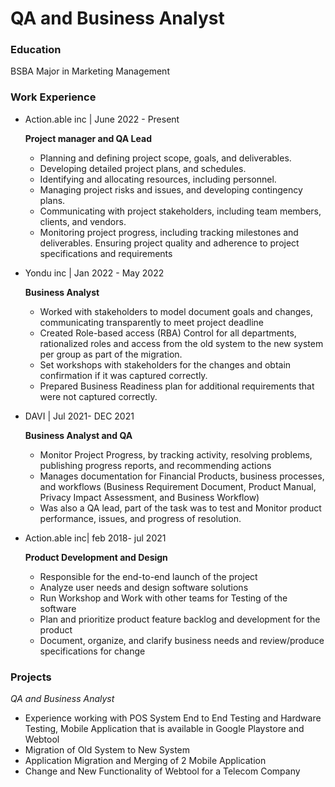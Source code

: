# QA and Business Analyst

### Education
BSBA Major in Marketing Management

### Work Experience
- Action.able inc | June 2022 - Present
  
  **Project manager and QA Lead**
  - Planning and defining project scope, goals, and deliverables.
  - Developing detailed project plans, and schedules.
  - Identifying and allocating resources, including personnel.
  - Managing project risks and issues, and developing contingency plans.
  - Communicating with project stakeholders, including team members, clients, and vendors.
  - Monitoring project progress, including tracking milestones and deliverables. Ensuring project quality and adherence to project specifications and requirements
- Yondu inc | Jan 2022 - May 2022

  **Business Analyst**
  - Worked with stakeholders to model document goals and changes, communicating transparently to meet project deadline
  - Created Role-based access (RBA) Control for all departments, rationalized roles and access from the old system to the new system per group as part of the migration.
  - Set workshops with stakeholders for the changes and obtain confirmation if it was captured correctly.
  - Prepared Business Readiness plan for additional requirements that were not captured correctly. 
  
- DAVI | Jul 2021- DEC 2021

  **Business Analyst and QA**

  - Monitor Project Progress, by tracking activity, resolving problems, publishing progress reports, and recommending actions 
  - Manages documentation for Financial Products, business processes, and workflows (Business Requirement Document, Product Manual, Privacy Impact Assessment, and Business Workflow)
  - Was also a QA lead, part of the task was to test and Monitor product performance, issues, and progress of resolution.
    
- Action.able inc| feb 2018- jul 2021

  **Product Development and Design**
  - Responsible for the end-to-end launch of the project
  - Analyze user needs and design software solutions
  - Run Workshop and Work with other teams for Testing of the software
  - Plan and prioritize product feature backlog and development for the product
   - Document, organize, and clarify business needs and review/produce specifications for change

  

### Projects
*QA and Business Analyst*
- Experience working with POS System End to End Testing and Hardware Testing, Mobile Application that is available in Google Playstore and Webtool
- Migration of Old System to New System
- Application Migration and Merging of 2 Mobile Application
- Change and New Functionality of Webtool for a Telecom Company
